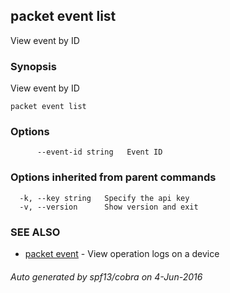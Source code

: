 ## packet event list

View event by ID

### Synopsis


View event by ID

```
packet event list
```

### Options

```
      --event-id string   Event ID
```

### Options inherited from parent commands

```
  -k, --key string   Specify the api key
  -v, --version      Show version and exit
```

### SEE ALSO
* [packet event](packet_event.md)	 - View operation logs on a device

###### Auto generated by spf13/cobra on 4-Jun-2016

